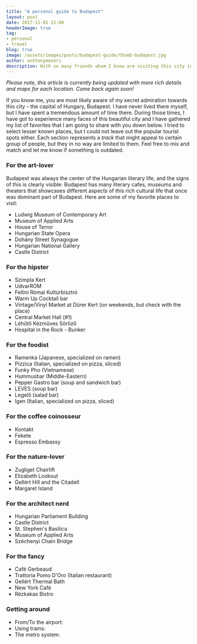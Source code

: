 ```yaml
---
title: "A personal guide to Budapest"
layout: post
date: 2017-11-01 12:00
headerImage: true
tag:
- personal
- travel
blog: true
image: /assets/images/posts/budapest-guide/thumb-budapest.jpg
author: anthonymonori
description: With so many friends whom I know are visiting this city in the near future - I have put together a list of my favorite places in Budapest to see, taste and experience.
---
```


_Please note, this article is currently being updated with more rich details and maps for each location. Come back again soon!_

If you know me, you are most likely aware of my secret admiration towards this city - the capital of Hungary, Budapest. I have never lived there myself, but I have spent a tremendous amount of time there. During those times, I have got to experience many faces of this beautiful city and I have gathered my list of favorites that I am going to share with you down below. I tried to select lesser known places, but I could not leave out the popular tourist spots either. Each section represents a _track_ that might appeal to certain group of people, but they in no way are limited to them. Feel free to mix and match and let me know if something is outdated.

### For the art-lover
Budapest was always the center of the Hungarian literary life, and the signs of this is clearly visible: Budapest has many literary cafes, museums and theaters that showcases different aspects of this rich cultural life that once was dominant part of Budapest. Here are some of my favorite places to visit:
- Ludwig Museum of Contemporary Art
- Museum of Applied Arts
- House of Terror
- Hungarian State Opera
- Dohány Street Synagogue
- Hungarian National Gallery
- Castle District

### For the hipster
- Szimpla Kert
- UdvarROM
- Fellini Római Kultúrbisztró
- Warm Up Cocktail bar
- Vintage/Vinyl Market at Dürer Kert (on weekends, but check with the place)
- Central Market Hall (#1)
- Léhűtő Kézműves Söröző
- Hospital in the Rock - Bunker

### For the foodist
- Ramenka (Japanese, specialized on ramen)
- Pizzica (Italian, specialized on pizza, sliced)
- Funky Pho (Vietnamese)
- Hummusbar (Middle-Eastern)
- Pepper Gastro bar (soup and sandwich bar)
- LEVES (soup bar)
- Legelő (salad bar)
- Igen (Italian, specialized on pizza, sliced)

### For the coffee coinosseur
- Kontakt
- Fekete
- Espresso Embassy

### For the nature-lover
- Zugliget Chairlift
- Elizabeth Lookout
- Gellért Hill and the Citadell
- Margaret Island

### For the architect nerd
- Hungarian Parliament Building
- Castle District
- St. Stephen's Basilica
- Museum of Applied Arts
- Széchenyi Chain Bridge

### For the fancy
- Café Gerbeaud
- Trattoria Pomo D'Oro (Italian restaurant)
- Gellért Thermal Bath
- New York Café
- Rézkakas Bistro

### Getting around
- From/To the airport:
- Using trams:
- The metro system:

